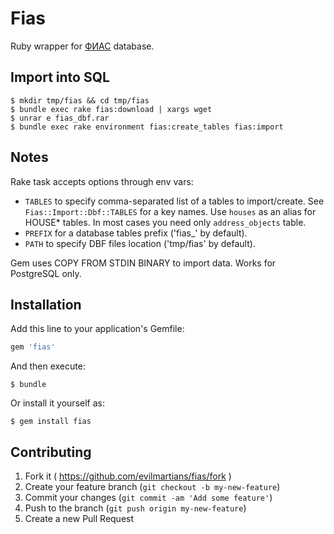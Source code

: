 # Fias

Ruby wrapper for [ФИАС](http://fias.nalog.ru) database.

## Import into SQL

    $ mkdir tmp/fias && cd tmp/fias
    $ bundle exec rake fias:download | xargs wget
    $ unrar e fias_dbf.rar
    $ bundle exec rake environment fias:create_tables fias:import

## Notes

Rake task accepts options through env vars:

* `TABLES` to specify comma-separated list of a tables to import/create. See `Fias::Import::Dbf::TABLES` for a key names. Use `houses` as an alias for HOUSE* tables. In most cases you need only `address_objects` table.
* `PREFIX` for a database tables prefix ('fias_' by default).
* `PATH` to specify DBF files location ('tmp/fias' by default).

Gem uses COPY FROM STDIN BINARY to import data. Works for PostgreSQL only.

## Installation

Add this line to your application's Gemfile:

```ruby
gem 'fias'
```

And then execute:

    $ bundle

Or install it yourself as:

    $ gem install fias

## Contributing

1. Fork it ( https://github.com/evilmartians/fias/fork )
2. Create your feature branch (`git checkout -b my-new-feature`)
3. Commit your changes (`git commit -am 'Add some feature'`)
4. Push to the branch (`git push origin my-new-feature`)
5. Create a new Pull Request
